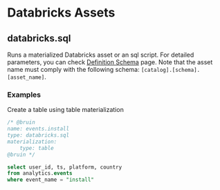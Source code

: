 # Databricks Assets
## databricks.sql
Runs a materialized Databricks asset or an sql script.
For detailed parameters, you can check [Definition Schema](definition-schema.md) page.
Note that the asset name must comply with the following schema: `[catalog].[schema].[asset_name]`.


### Examples
Create a table using table materialization
```sql
/* @bruin
name: events.install
type: databricks.sql
materialization:
    type: table
@bruin */

select user_id, ts, platform, country
from analytics.events
where event_name = "install"
```
